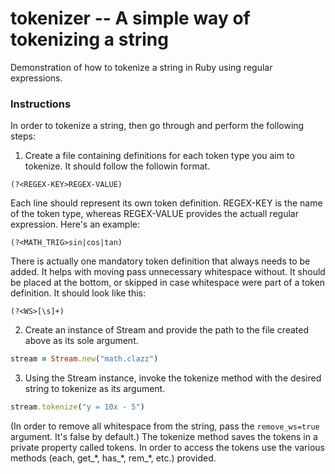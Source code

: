 # tokenizer -- A simple way of tokenizing a string

Demonstration of how to tokenize a string in Ruby using regular expressions.

### Instructions
In order to tokenize a string, then go through and perform the following steps:
1. Create a file containing definitions for each token type you aim to tokenize. It should follow the followin format.
```
(?<REGEX-KEY>REGEX-VALUE)
```
Each line should represent its own token definition. REGEX-KEY is the name of the token type, whereas REGEX-VALUE provides the actuall regular expression. Here's an example:
```
(?<MATH_TRIG>sin|cos|tan)
```
There is actually one mandatory token definition that always needs to be added. It helps with moving pass unnecessary whitespace without. It should be placed at the bottom, or skipped in case whitespace were part of a token definition. It should look like this:
```
(?<WS>[\s]+)
```
2. Create an instance of Stream and provide the path to the file created above as its sole argument.
```ruby
stream = Stream.new("math.clazz")
```

3. Using the Stream instance, invoke the tokenize method with the desired string to tokenize as its argument. 
```ruby
stream.tokenize("y = 10x - 5")
```
(In order to remove all whitespace from the string, pass the `remove_ws=true` argument. It's false by default.) The tokenize method saves the tokens in a private property called tokens. In order to access the tokens use the various methods (each, get_\*, has_\*, rem_\*, etc.) provided.
